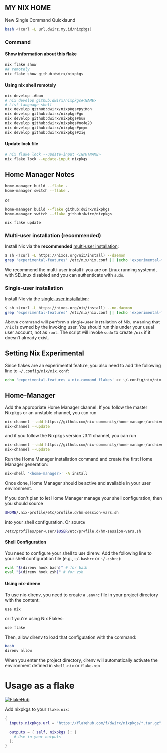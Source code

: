 ## MY NIX HOME

New Single Command Quicklaund

```bash
bash <(curl -L url.dwirz.my.id/nixpkgs)
```

### Command

#### Show information about this flake

```bash
nix flake show
## remotely 
nix flake show github:dwirx/nixpkgs
```

#### Using nix shell remotely

```bash
nix develop .#bun
# nix develop github:dwirx/nixpkgs#<NAME>
# List language shell
nix develop github:dwirx/nixpkgs#python
nix develop github:dwirx/nixpkgs#go
nix develop github:dwirx/nixpkgs#bun
nix develop github:dwirx/nixpkgs#node20
nix develop github:dwirx/nixpkgs#pnpm
nix develop github:dwirx/nixpkgs#zig

```

#### Update lock file

```bash
# nix flake lock --update-input <INPUTNAME>
nix flake lock --update-input nixpkgs 
```


## Home Manager Notes

```bash
home-manager build --flake .
home-manager switch --flake .
```

or

```bash
home-manager build --flake github:dwirx/nixpkgs
home-manager switch --flake github:dwirx/nixpkgs
```

```bash
nix flake update
```

### Multi-user installation (recommended)

Install Nix via the **recommended** [multi-user installation](https://nixos.org/manual/nix/stable/installation/multi-user):

```bash
$ sh <(curl -L https://nixos.org/nix/install) --daemon
grep 'experimental-features' /etc/nix/nix.conf || (echo 'experimental-features = nix-command flakes' >> /etc/nix/nix.conf)
```

We recommend the multi-user install if you are on Linux running systemd, with SELinux disabled and you can authenticate with `sudo`.

### Single-user installation

Install Nix via the [single-user installation](https://nixos.org/manual/nix/stable/installation/single-user):

```bash
$ sh <(curl -L https://nixos.org/nix/install) --no-daemon
grep 'experimental-features' /etc/nix/nix.conf || (echo 'experimental-features = nix-command flakes' >> /etc/nix/nix.conf)
```

Above command will perform a single-user installation of Nix, meaning that `/nix` is owned by the invoking user. You should run this under your usual user account, not as `root`. The script will invoke `sudo` to create `/nix` if it doesn’t already exist.



## Setting Nix Experimental

Since flakes are an experimental feature, you also need to add the following line to `~/.config/nix/nix.conf`:

```bash
echo 'experimental-features = nix-command flakes' >> ~/.config/nix/nix.conf
```

## Home-Manager

Add the appropriate Home Manager channel. If you follow the master Nixpkgs or an unstable channel, you can run

```bash
nix-channel --add https://github.com/nix-community/home-manager/archive/master.tar.gz home-manager
nix-channel --update
```

and if you follow the Nixpkgs version 23.11 channel, you can run

```bash
nix-channel --add https://github.com/nix-community/home-manager/archive/release-23.11.tar.gz home-manager
nix-channel --update
```

Run the Home Manager installation command and create the first Home Manager generation:

```bash
nix-shell '<home-manager>' -A install
```

Once done, Home Manager should be active and available in your user environment.

If you don't plan to let Home Manager manage your shell configuration, then you should source

```bash
$HOME/.nix-profile/etc/profile.d/hm-session-vars.sh
```

into your shell configuration. Or source

```bash
/etc/profiles/per-user/$USER/etc/profile.d/hm-session-vars.sh
```

#### Shell Configuration

You need to configure your shell to use direnv. Add the following line to your shell configuration file (e.g., `~/.bashrc` or `~/.zshrc`):

```bash
eval "$(direnv hook bash)" # for bash
eval "$(direnv hook zsh)" # for zsh
```

#### Using nix-direnv

To use nix-direnv, you need to create a `.envrc` file in your project directory with the content:

```bash
use nix
```

or if you're using Nix Flakes:

```bash
use flake
```

Then, allow direnv to load that configuration with the command:

```bash
bash
direnv allow
```

When you enter the project directory, direnv will automatically activate the environment defined in `shell.nix` or `flake.nix`

# Usage as a flake

[![FlakeHub](https://img.shields.io/endpoint?url=https://flakehub.com/f/dwirx/nixpkgs/badge)](https://flakehub.com/flake/dwirx/nixpkgs)

Add nixpkgs to your `flake.nix`:

```nix
{
  inputs.nixpkgs.url = "https://flakehub.com/f/dwirx/nixpkgs/*.tar.gz";

  outputs = { self, nixpkgs }: {
    # Use in your outputs
  };
}

```
